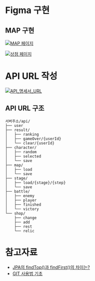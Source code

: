 # Figma 구현
## MAP 구현

[![MAP 페이지](/uploads/87233d456c7f2b8b64e1432503a8c856/image.png)](https://www.figma.com/file/kp8UHDRA1XhZtkWRWxN7XW/Figma---Korea?node-id=85%3A75&t=h5g5sU9CA8HmXnzB-0)

[![상점 페이지](/uploads/4bb1311c36f9f849759ee07f775e821f/image.png)](https://www.figma.com/file/kp8UHDRA1XhZtkWRWxN7XW/Figma---Korea?node-id=108%3A903&t=SvbXj44d8F6irhtz-0)

# API URL 작성
[![API_명세서_URL](/uploads/beeb04380e42119b0fa4cdab20c87450/API_명세서_URL.png)](https://www.notion.so/API-cf52aa1867a24314bffa4d182e644e20)

## API URL 구조

```
서버주소/api/
├── user
├── result/
│   ├── ranking
│   ├── gameOver/{userId}
│   └── clear/{userId}
├── character/
│   ├── random
│   ├── selected
│   └── save
├── map/
│   ├── load
│   └── save
├── stage/
│   ├── load/{stage}/{step}
│   └── save
├── battle/
│   ├── enemy
│   ├── player
│   ├── finished
│   └── victory
└── shop/
    ├── change
    ├── add
    ├── rest
    └── relic

```

# 참고자료
* [JPA의 findTop()과 findFirst()의 차이는?](https://www.baeldung.com/spring-data-jpa-findfirst-vs-findtop) <br>
* [GIT 사용법 기초](https://backlog.com/git-tutorial/kr/intro/intro1_1.html)
